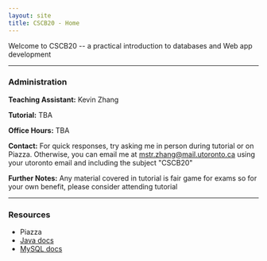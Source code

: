 ```yaml
---
layout: site
title: CSCB20 - Home
---
```

Welcome to CSCB20 -- a practical introduction to databases and Web app development

---

### Administration

**Teaching Assistant:** Kevin Zhang

**Tutorial:** TBA

**Office Hours:** TBA

**Contact:** For quick responses, try asking me in person during tutorial or on Piazza. Otherwise,
you can email me at [mstr.zhang@mail.utoronto.ca](mailto:mstr.zhang@mail.utoronto.ca) using your
utoronto email and including the subject "CSCB20"

**Further Notes:** Any material covered in tutorial is fair game for exams so for your own benefit, please consider attending tutorial

---

### Resources

- Piazza
- [Java docs](https://docs.oracle.com/javase/8/docs/)
- [MySQL docs](https://dev.mysql.com/doc/)